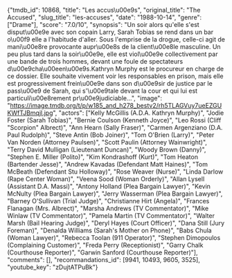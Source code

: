 {"tmdb_id": 10868, "title": "Les accus\u00e9s", "original_title": "The Accused", "slug_title": "les-accuses", "date": "1988-10-14", "genre": ["Drame"], "score": "7.0/10", "synopsis": "Un soir alors qu'elle s'est disput\u00e9e avec son copain Larry, Sarah Tobias se rend dans un bar o\u00f9 elle a l'habitude d'aller. Sous l'emprise de la drogue, celle-ci agit de mani\u00e8re provocante aupr\u00e8s de la client\u00e8le masculine. Un peu plus tard dans la soir\u00e9e, elle est viol\u00e9e collectivement par une bande de trois hommes, devant une foule de spectateurs d\u00e9cha\u00een\u00e9s.Kathryn Murphy est le procureur en charge de ce dossier. Elle souhaite vivement voir les responsables en prison, mais elle est progressivement frein\u00e9e dans son d\u00e9sir de justice par le pass\u00e9 de Sarah, qui s'\u00e9tale devant la cour et qui lui est particuli\u00e8rement pr\u00e9judiciable...", "image": "https://image.tmdb.org/t/p/w185_and_h278_bestv2/rh5TLAGVuy7ueEZGUKWfTJBmqjl.jpg", "actors": ["Kelly McGillis (A.D.A. Kathryn Murphy)", "Jodie Foster (Sarah Tobias)", "Bernie Coulson (Kenneth Joyce)", "Leo Rossi (Cliff \"Scorpion\" Albrect)", "Ann Hearn (Sally Fraser)", "Carmen Argenziano (D.A. Paul Rudolph)", "Steve Antin (Bob Joiner)", "Tom O'Brien (Larry)", "Peter Van Norden (Attorney Paulsen)", "Scott Paulin (Attorney Wainwright)", "Terry David Mulligan (Lieutenant Duncan)", "Woody Brown (Danny)", "Stephen E. Miller (Polito)", "Kim Kondrashoff (Kurt)", "Tom Heaton (Bartender Jesse)", "Andrew Kavadas (Defendant Matt Haines)", "Tom McBeath (Defendant Stu Holloway)", "Rose Weaver (Nurse)", "Linda Darlow (Rape Center Woman)", "Veena Sood (Woman Orderly)", "Allan Lysell (Assistant D.A. Massi)", "Antony Holland (Plea Bargain Lawyer)", "Kevin McNulty (Plea Bargain Lawyer)", "Jerry Wasserman (Plea Bargain Lawyer)", "Barney O'Sullivan (Trial Judge)", "Christianne Hirt (Angela)", "Frances Flanagan (Mrs. Albrect)", "Marsha Andrews (TV Commentator)", "Mike Winlaw (TV Commentator)", "Pamela Martin (TV Commentator)", "Walter Marsh (Bail Hearing Judge)", "Deryl Hayes (Court Officer)", "Dana Still (Jury Foreman)", "Denalda Williams (Sarah's Mother on Phone)", "Babs Chula (Woman Lawyer)", "Rebecca Toolan (911 Operator)", "Stephen Dimopoulos (Complaining Customer)", "Freda Perry (Receptionist)", "Garry Chalk (Courthouse Reporter)", "Garwin Sanford (Courthouse Reporter)"], "comments": [], "recommandations_id": [9941, 10493, 9605, 3525], "youtube_key": "zDujtATPuBk"}